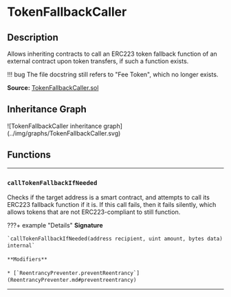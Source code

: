 # TokenFallbackCaller

## Description

Allows inheriting contracts to call an ERC223 token fallback function of an external contract upon token transfers, if such a function exists.

!!! bug
    The file docstring still refers to "Fee Token", which no longer exists.

**Source:** [TokenFallbackCaller.sol](https://github.com/Synthetixio/synthetix/blob/master/contracts/TokenFallbackCaller.sol)

<section-sep />

## Inheritance Graph

<inheritance-graph>
    ![TokenFallbackCaller inheritance graph](../img/graphs/TokenFallbackCaller.svg)
</inheritance-graph>

<section-sep />

## Functions

---

### `callTokenFallbackIfNeeded`

Checks if the target address is a smart contract, and attempts to call its ERC223 fallback function if it is. If this call fails, then it fails silently, which allows tokens that are not ERC223-compliant to still function.

???+ example "Details"
    **Signature**

    `callTokenFallbackIfNeeded(address recipient, uint amount, bytes data) internal`

    **Modifiers**

    * [`ReentrancyPreventer.preventReentrancy`](ReentrancyPreventer.md#preventreentrancy)

---

<section-sep />
